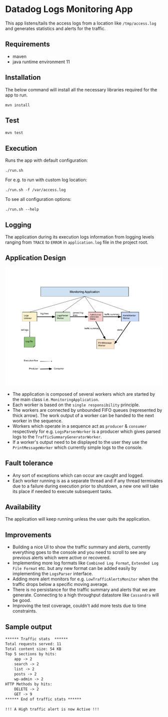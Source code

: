 # Datadog Logs Monitoring App

This app listens/tails the access logs from a location like `/tmp/access.log` and generates statistics and alerts for the traffic.

## Requirements
* maven
* java runtime environment 11

## Installation
The below command will install all the necessary libraries required for the app to run.

`mvn install`

## Test

`mvn test`

## Execution

Runs the app with default configuration:

`./run.sh`

For e.g. to run with custom log location:

`./run.sh -f /var/access.log`

To see all configuration options:

`./run.sh --help`

## Logging

The application during its execution logs information from logging levels ranging from `TRACE` to `ERROR` in `application.log` file in the project root.

## Application Design

![App Architecture](app-architecture.png)

* The application is composed of several workers which are started by the main class i.e. `MonitoringApplication`. 
* Each worker is based on the `single responsibility` principle.
* The workers are connected by unbounded FIFO queues (represented by thick arrow). The work output of a worker can be handed to the next worker in the sequence.
* Workers which operate in a sequence act as `producer` & `consumer` respectively for e.g. `LogsParserWorker` is a producer which gives parsed logs to the `TrafficSummaryGeneratorWorker`.
* If a worker's output need to be displayed to the user they use the `PrintMessageWorker` which currently simple logs to the console.

## Fault tolerance

* Any sort of exceptions which can occur are caught and logged.
* Each worker running is as a separate thread and if any thread terminates due to a failure during execution prior to shutdown, a new one will take its place if needed to execute subsequent tasks.

## Availability

The application will keep running unless the user quits the application.

## Improvements

* Building a nice UI to show the traffic summary and alerts, currently everything goes to the console and you need to scroll to see any previous alerts which were active or recovered.
* Implementing more log formats like `Combined Log Format`, `Extended Log File Format` etc. but any new format can be added easily by implementing the  `LogsParser` interface.
* Adding more alert monitors for e.g. `LowTrafficAlertsMonitor` when the traffic drops below a specific moving average.
* There is no persistance for the traffic summary and alerts that we are generate. Connecting to a high throughput datastore like `Cassandra` will be good.
* Improving the test coverage, couldn't add more tests due to time constraints.

## Sample output

```
****** Traffic stats  ******
Total requests served: 11
Total content size: 54 KB
Top 5 sections by hits:
	app -> 2
	search -> 2
	list -> 2
	posts -> 2
	wp-admin -> 2
HTTP Methods by hits:
	DELETE -> 2
	GET -> 9
****** End of traffic stats ******

!!! A High traffic alert is now Active !!!
```